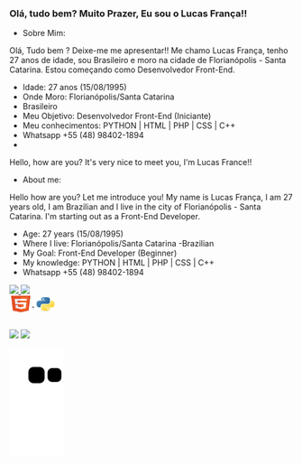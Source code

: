### Olá, tudo bem? Muito Prazer, Eu sou o Lucas França!!

- Sobre Mim:

Olá, Tudo bem ? Deixe-me me apresentar!!  Me chamo Lucas França, tenho 27 anos de idade, sou Brasileiro e moro na cidade de Florianópolis - Santa Catarina. Estou começando como Desenvolvedor Front-End. 

- Idade: 27 anos (15/08/1995)
- Onde Moro: Florianópolis/Santa Catarina
- Brasileiro
- Meu Objetivo: Desenvolvedor Front-End (Iniciante)
- Meu conhecimentos: PYTHON | HTML | PHP | CSS | C++ 
- Whatsapp +55 (48) 98402-1894
- 

Hello, how are you? It's very nice to meet you, I'm Lucas France!!

- About me:

Hello how are you? Let me introduce you!  My name is Lucas França, I am 27 years old, I am Brazilian and I live in the city of Florianópolis - Santa Catarina. I'm starting out as a Front-End Developer.

- Age: 27 years (15/08/1995)
- Where I live: Florianópolis/Santa Catarina
-Brazilian
- My Goal: Front-End Developer (Beginner)
- My knowledge:  PYTHON | HTML | PHP | CSS | C++ 
- Whatsapp +55 (48) 98402-1894

<div>
  <a href="https://beacons.al/lucas-fra1508>">
  <img height="180em" src="https://github-readme-stats.vercel.app/api?username=lucas-fra1508&show_icons=false&theme=darkclude_all_commits=true&count_private=true"/>
  <img height="180em" src="https://github-readme-stats.vercel.app/api/top-langs/?username=lucas-fra1508act&langs_count=7&theme=dark
</div>
                           
<div style="display: inline_block"><br> 
  <img align="center" alt="Rafa-HTML" height="30" width="40" src="https://raw.githubusercontent.com/devicons/devicon/master/icons/html5/html5-original.svg">
  <img align="center" alt="Rafa-Python" height="30" width="40" src="https://raw.githubusercontent.com/devicons/devicon/master/icons/python/python-original.svg">


  
  ##
  
 <div>
   <a href="https://instagram.com/lucas_fra23" target="_blank"><img src="https://img.shields.io/badge/-Instagram-%23E4405F?style=for-the-badge&logo=instagram&logoColor=white" target="_blank"></a>
   <a href="https://www.linkedin.com/in/lucasfrança95" target="_blank"><img src="https://img.shields.io/badge/-LinkedIn-%230077B5?style=for-the-badge&logo=linkedin&logoColor=white" target="_blank"></a>
 
 ![Snake animation](https://github.com/rafaballerini/rafaballerini/blob/output/github-contribution-grid-snake.svg)
 
</div>
